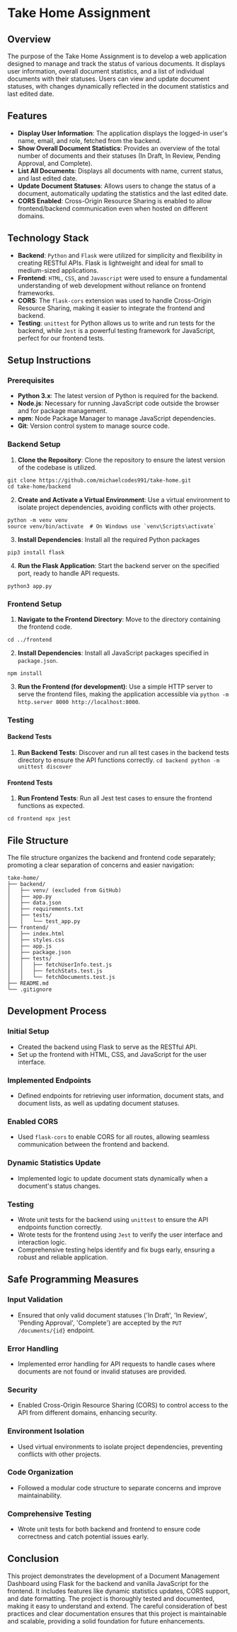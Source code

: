 # Take Home Assignment

## Overview

The purpose of the Take Home Assignment is to develop a web application designed to manage and track the status of various documents. It displays user information, overall document statistics, and a list of individual documents with their statuses. Users can view and update document statuses, with changes dynamically reflected in the document statistics and last edited date.

## Features

- **Display User Information**: The application displays the logged-in user's name, email, and role, fetched from the backend.
- **Show Overall Document Statistics**: Provides an overview of the total number of documents and their statuses (In Draft, In Review, Pending Approval, and Complete).
- **List All Documents**: Displays all documents with name, current status, and last edited date.
- **Update Document Statuses**: Allows users to change the status of a document, automatically updating the statistics and the last edited date.
- **CORS Enabled**: Cross-Origin Resource Sharing is enabled to allow frontend/backend communication even when hosted on different domains.

## Technology Stack

- **Backend**: `Python` and `Flask` were utilized for simplicity and flexibility in creating RESTful APIs. Flask is lightweight and ideal for small to medium-sized applications.
- **Frontend**: `HTML`, `CSS`, and `Javascript` were used to ensure a fundamental understanding of web development without reliance on frontend frameworks.
- **CORS**: The `flask-cors` extension was used to handle Cross-Origin Resource Sharing, making it easier to integrate the frontend and backend.
- **Testing**: `unittest` for Python allows us to write and run tests for the backend, while `Jest` is a powerful testing framework for JavaScript, perfect for our frontend tests.

## Setup Instructions

### Prerequisites

- **Python 3.x**: The latest version of Python is required for the backend.
- **Node.js**: Necessary for running JavaScript code outside the browser and for package management.
- **npm**: Node Package Manager to manage JavaScript dependencies.
- **Git**: Version control system to manage source code.

### Backend Setup

1. **Clone the Repository**: Clone the repository to ensure the latest version of the codebase is utilized.
```
git clone https://github.com/michaelcodes991/take-home.git
cd take-home/backend
```
2. **Create and Activate a Virtual Environment**: Use a virtual environment to isolate project dependencies, avoiding conflicts with other projects.
```
python -m venv venv
source venv/bin/activate  # On Windows use `venv\Scripts\activate`
```
3. **Install Dependencies**: Install all the required Python packages
```
pip3 install flask
```

4. **Run the Flask Application**: Start the backend server on the specified port, ready to handle API requests.
```
python3 app.py
```
### Frontend Setup

1. **Navigate to the Frontend Directory**: Move to the directory containing the frontend code.
```
cd ../frontend
```


2. **Install Dependencies**: Install all JavaScript packages specified in `package.json`.
```
npm install
```
3. **Run the Frontend (for development)**: Use a simple HTTP server to serve the frontend files, making the application accessible via
`
python -m http.server 8000
http://localhost:8000
`.

### Testing

#### Backend Tests

1. **Run Backend Tests**: Discover and run all test cases in the backend tests directory to ensure the API functions correctly.
`
cd backend
python -m unittest discover
`

#### Frontend Tests

1. **Run Frontend Tests**: Run all Jest test cases to ensure the frontend functions as expected.

`
cd frontend
npx jest
`
## File Structure

The file structure organizes the backend and frontend code separately; promoting a clear separation of concerns and easier navigation:

```plaintext
take-home/
├── backend/
│   ├── venv/ (excluded from GitHub)
│   ├── app.py
│   ├── data.json
│   ├── requirements.txt
│   ├── tests/
│   │   └── test_app.py
├── frontend/
│   ├── index.html
│   ├── styles.css
│   ├── app.js
│   ├── package.json
│   ├── tests/
│   │   ├── fetchUserInfo.test.js
│   │   ├── fetchStats.test.js
│   │   └── fetchDocuments.test.js
├── README.md
└── .gitignore
```

## Development Process

### Initial Setup

- Created the backend using Flask to serve as the RESTful API.
- Set up the frontend with HTML, CSS, and JavaScript for the user interface.

### Implemented Endpoints

- Defined endpoints for retrieving user information, document stats, and document lists, as well as updating document statuses.

### Enabled CORS

- Used `flask-cors` to enable CORS for all routes, allowing seamless communication between the frontend and backend.

### Dynamic Statistics Update

- Implemented logic to update document stats dynamically when a document's status changes.


### Testing

- Wrote unit tests for the backend using `unittest` to ensure the API endpoints function correctly.
- Wrote tests for the frontend using `Jest` to verify the user interface and interaction logic.
- Comprehensive testing helps identify and fix bugs early, ensuring a robust and reliable application.

## Safe Programming Measures

### Input Validation

- Ensured that only valid document statuses ('In Draft', 'In Review', 'Pending Approval', 'Complete') are accepted by the `PUT /documents/{id}` endpoint.

### Error Handling

- Implemented error handling for API requests to handle cases where documents are not found or invalid statuses are provided.

### Security

- Enabled Cross-Origin Resource Sharing (CORS) to control access to the API from different domains, enhancing security.

### Environment Isolation

- Used virtual environments to isolate project dependencies, preventing conflicts with other projects.

### Code Organization

- Followed a modular code structure to separate concerns and improve maintainability.

### Comprehensive Testing

- Wrote unit tests for both backend and frontend to ensure code correctness and catch potential issues early.

## Conclusion

This project demonstrates the development of a Document Management Dashboard using Flask for the backend and vanilla JavaScript for the frontend. It includes features like dynamic statistics updates, CORS support, and date formatting. The project is thoroughly tested and documented, making it easy to understand and extend. The careful consideration of best practices and clear documentation ensures that this project is maintainable and scalable, providing a solid foundation for future enhancements.
